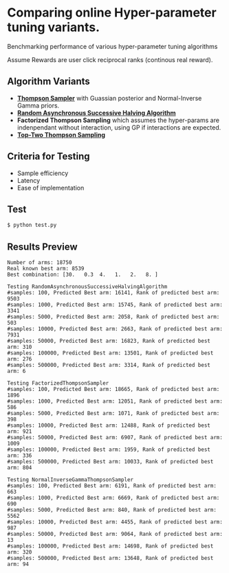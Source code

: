 # Comparing online Hyper-parameter tuning variants.
Benchmarking performance of various hyper-parameter tuning algorithms

Assume Rewards are user click reciprocal ranks (continous real reward).

## Algorithm Variants

* [**Thompson Sampler**](https://www.cs.ubc.ca/labs/lci/mlrg/slides/2019_summer_6_thompson_sampling.pdf) with Guassian posterior and Normal-Inverse Gamma priors.
* [**Random Asynchronous Successive Halving Algorithm**](https://arxiv.org/pdf/1810.05934)
* **Factorized Thompson Sampling** which assumes the hyper-params are indenpendant without interaction, using GP if interactions are expected.
* [**Top-Two Thompson Sampling**](https://arxiv.org/pdf/1602.08448)

## Criteria for Testing
* Sample efficiency
* Latency
* Ease of implementation

## Test
```bash
$ python test.py
```

## Results Preview
```shell
Number of arms: 18750
Real known best arm: 8539
Best combination: [30.   0.3  4.   1.   2.   8. ]

Testing RandomAsynchronousSuccessiveHalvingAlgorithm
#samples: 100, Predicted Best arm: 16141, Rank of predicted best arm: 9503
#samples: 1000, Predicted Best arm: 15745, Rank of predicted best arm: 3341
#samples: 5000, Predicted Best arm: 2058, Rank of predicted best arm: 503
#samples: 10000, Predicted Best arm: 2663, Rank of predicted best arm: 7931
#samples: 50000, Predicted Best arm: 16823, Rank of predicted best arm: 310
#samples: 100000, Predicted Best arm: 13501, Rank of predicted best arm: 276
#samples: 500000, Predicted Best arm: 3314, Rank of predicted best arm: 6

Testing FactorizedThompsonSampler
#samples: 100, Predicted Best arm: 18665, Rank of predicted best arm: 1896
#samples: 1000, Predicted Best arm: 12051, Rank of predicted best arm: 586
#samples: 5000, Predicted Best arm: 1071, Rank of predicted best arm: 398
#samples: 10000, Predicted Best arm: 12488, Rank of predicted best arm: 921
#samples: 50000, Predicted Best arm: 6907, Rank of predicted best arm: 1009
#samples: 100000, Predicted Best arm: 1959, Rank of predicted best arm: 336
#samples: 500000, Predicted Best arm: 10033, Rank of predicted best arm: 804

Testing NormalInverseGammaThompsonSampler
#samples: 100, Predicted Best arm: 6191, Rank of predicted best arm: 663
#samples: 1000, Predicted Best arm: 6669, Rank of predicted best arm: 690
#samples: 5000, Predicted Best arm: 840, Rank of predicted best arm: 5562
#samples: 10000, Predicted Best arm: 4455, Rank of predicted best arm: 987
#samples: 50000, Predicted Best arm: 9064, Rank of predicted best arm: 13
#samples: 100000, Predicted Best arm: 14698, Rank of predicted best arm: 320
#samples: 500000, Predicted Best arm: 13648, Rank of predicted best arm: 94
```